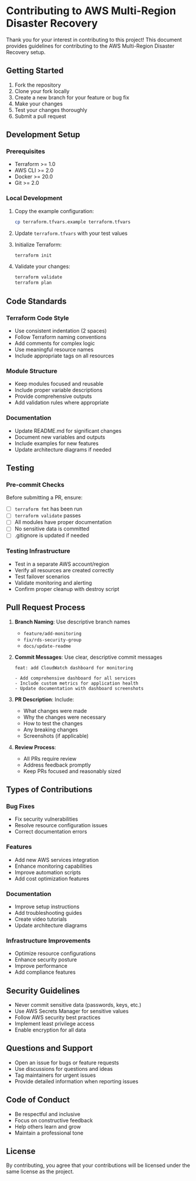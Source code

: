 # Contributing to AWS Multi-Region Disaster Recovery

Thank you for your interest in contributing to this project! This document provides guidelines for contributing to the AWS Multi-Region Disaster Recovery setup.

## Getting Started

1. Fork the repository
2. Clone your fork locally
3. Create a new branch for your feature or bug fix
4. Make your changes
5. Test your changes thoroughly
6. Submit a pull request

## Development Setup

### Prerequisites
- Terraform >= 1.0
- AWS CLI >= 2.0
- Docker >= 20.0
- Git >= 2.0

### Local Development
1. Copy the example configuration:
   ```bash
   cp terraform.tfvars.example terraform.tfvars
   ```

2. Update `terraform.tfvars` with your test values

3. Initialize Terraform:
   ```bash
   terraform init
   ```

4. Validate your changes:
   ```bash
   terraform validate
   terraform plan
   ```

## Code Standards

### Terraform Code Style
- Use consistent indentation (2 spaces)
- Follow Terraform naming conventions
- Add comments for complex logic
- Use meaningful resource names
- Include appropriate tags on all resources

### Module Structure
- Keep modules focused and reusable
- Include proper variable descriptions
- Provide comprehensive outputs
- Add validation rules where appropriate

### Documentation
- Update README.md for significant changes
- Document new variables and outputs
- Include examples for new features
- Update architecture diagrams if needed

## Testing

### Pre-commit Checks
Before submitting a PR, ensure:
- [ ] `terraform fmt` has been run
- [ ] `terraform validate` passes
- [ ] All modules have proper documentation
- [ ] No sensitive data is committed
- [ ] .gitignore is updated if needed

### Testing Infrastructure
- Test in a separate AWS account/region
- Verify all resources are created correctly
- Test failover scenarios
- Validate monitoring and alerting
- Confirm proper cleanup with destroy script

## Pull Request Process

1. **Branch Naming**: Use descriptive branch names
   - `feature/add-monitoring`
   - `fix/rds-security-group`
   - `docs/update-readme`

2. **Commit Messages**: Use clear, descriptive commit messages
   ```
   feat: add CloudWatch dashboard for monitoring
   
   - Add comprehensive dashboard for all services
   - Include custom metrics for application health
   - Update documentation with dashboard screenshots
   ```

3. **PR Description**: Include:
   - What changes were made
   - Why the changes were necessary
   - How to test the changes
   - Any breaking changes
   - Screenshots (if applicable)

4. **Review Process**:
   - All PRs require review
   - Address feedback promptly
   - Keep PRs focused and reasonably sized

## Types of Contributions

### Bug Fixes
- Fix security vulnerabilities
- Resolve resource configuration issues
- Correct documentation errors

### Features
- Add new AWS services integration
- Enhance monitoring capabilities
- Improve automation scripts
- Add cost optimization features

### Documentation
- Improve setup instructions
- Add troubleshooting guides
- Create video tutorials
- Update architecture diagrams

### Infrastructure Improvements
- Optimize resource configurations
- Enhance security posture
- Improve performance
- Add compliance features

## Security Guidelines

- Never commit sensitive data (passwords, keys, etc.)
- Use AWS Secrets Manager for sensitive values
- Follow AWS security best practices
- Implement least privilege access
- Enable encryption for all data

## Questions and Support

- Open an issue for bugs or feature requests
- Use discussions for questions and ideas
- Tag maintainers for urgent issues
- Provide detailed information when reporting issues

## Code of Conduct

- Be respectful and inclusive
- Focus on constructive feedback
- Help others learn and grow
- Maintain a professional tone

## License

By contributing, you agree that your contributions will be licensed under the same license as the project.